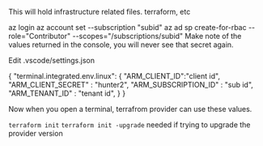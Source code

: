 This will hold infrastructure related files. terraform, etc


az login
az account set --subscription "subid"
az ad sp create-for-rbac --role="Contributor" --scopes="/subscriptions/subid"
Make note of the values returned in the console, you will never see that secret again.

Edit .vscode/settings.json

{
    "terminal.integrated.env.linux": {
        "ARM_CLIENT_ID":"client id",
        "ARM_CLIENT_SECRET" : "hunter2",
        "ARM_SUBSCRIPTION_ID" : "sub id",
        "ARM_TENANT_ID" : "tenant id",
    }
}

Now when you open a terminal, terrafrom provider can use these values.


`terraform init`
`terraform init -upgrade` needed if trying to upgrade the provider version

